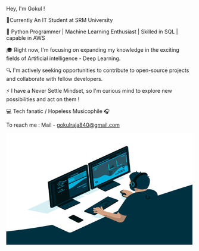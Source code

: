 Hey, I'm Gokul ! 

📍Currently An IT Student at SRM University

🚀 Python Programmer | Machine Learning Enthusiast | Skilled in SQL | capable in AWS

🎓 Right now, I'm focusing on expanding my knowledge in the exciting fields of Artificial intelligence - Deep Learning.

🔍 I'm actively seeking opportunities to contribute to open-source projects and collaborate with fellow developers.

⚡ I have a Never Settle Mindset, so I'm curious mind to explore new possibilities and act on them !

💻 Tech fanatic / Hopeless Musicophile 🎧

To reach me : Mail - gokulraja840@gmail.com

  <img align="center" alt="GIF" src="https://github.com/Gokul-Raja84/Gokul-Raja84/blob/main/code.gif?raw=true" width="500" height="300" />
